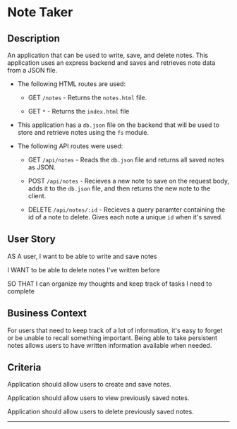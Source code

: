 # Note Taker

## Description

An application that can be used to write, save, and delete notes. This application uses an express backend and saves and retrieves note data from a JSON file.

* The following HTML routes are used:

  * GET `/notes` - Returns the `notes.html` file.

  * GET `*` - Returns the `index.html` file

* This application has a `db.json` file on the backend that will be used to store and retrieve notes using the `fs` module.

* The following API routes were used:

  * GET `/api/notes` - Reads the `db.json` file and returns all saved notes as JSON.

  * POST `/api/notes` - Recieves a new note to save on the request body, adds it to the `db.json` file, and then returns the new note to the client.

  * DELETE `/api/notes/:id` - Recieves a query paramter containing the id of a note to delete. Gives each note a unique `id` when it's saved. 
  
## User Story

AS A user, I want to be able to write and save notes

I WANT to be able to delete notes I've written before

SO THAT I can organize my thoughts and keep track of tasks I need to complete

## Business Context

For users that need to keep track of a lot of information, it's easy to forget or be unable to recall something important. Being able to take persistent notes allows users to have written information available when needed.

## Criteria

Application should allow users to create and save notes.

Application should allow users to view previously saved notes.

Application should allow users to delete previously saved notes.

- - -
